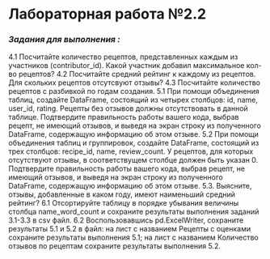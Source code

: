 # Лабораторная работа №2.2

### *Задания для выполнения :*

4.1 Посчитайте количество рецептов, представленных каждым из участников (contributor_id). Какой участник добавил максимальное кол-во рецептов?
4.2 Посчитайте средний рейтинг к каждому из рецептов. Для скольких рецептов отсутсвуют отзывы?
4.3 Посчитайте количество рецептов с разбивкой по годам создания.
5.1 При помощи объединения таблиц, создайте DataFrame, состоящий из четырех столбцов: id, name, user_id, rating. Рецепты без отзывов должны отсутствовать в данной таблице. Подтвердите правильность работы вашего кода, выбрав рецепт, не имеющий отзывов, и выведя на экран строку из полученного DataFrame, содержащую информацию об этом отзыве.
5.2 При помощи объединения таблиц и группировок, создайте DataFrame, состоящий из трех столбцов: recipe_id, name, review_count. У рецептов, для которых отсутствуют отзывы, в соответствущем столбце должен быть указан 0. Подтвердите правильность работы вашего кода, выбрав рецепт, не имеющий отзывов, и выведя на экран строку из полученного DataFrame, содержащую информацию об этом отзыве.
5.3. Выясните, отзывы, добавленные в каком году, имеют наименьший средний рейтинг?
6.1 Отсортируйте таблицу в порядке убывания величины столбца name_word_count и сохраните результаты выполнения заданий 3.1-3.3 в csv файл.
6.2 Воспользовавшись pd.ExcelWriter, cохраните результаты 5.1 и 5.2 в файл: на лист с названием Рецепты с оценками сохраните результаты выполнения 5.1; на лист с названием Количество отзывов по рецептам сохраните результаты выполнения 5.2.
